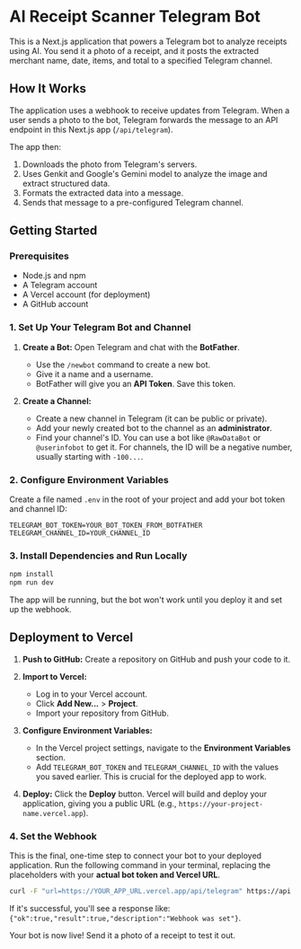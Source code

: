 
# AI Receipt Scanner Telegram Bot

This is a Next.js application that powers a Telegram bot to analyze receipts using AI. You send it a photo of a receipt, and it posts the extracted merchant name, date, items, and total to a specified Telegram channel.

## How It Works

The application uses a webhook to receive updates from Telegram. When a user sends a photo to the bot, Telegram forwards the message to an API endpoint in this Next.js app (`/api/telegram`).

The app then:
1.  Downloads the photo from Telegram's servers.
2.  Uses Genkit and Google's Gemini model to analyze the image and extract structured data.
3.  Formats the extracted data into a message.
4.  Sends that message to a pre-configured Telegram channel.

## Getting Started

### Prerequisites

*   Node.js and npm
*   A Telegram account
*   A Vercel account (for deployment)
*   A GitHub account

### 1. Set Up Your Telegram Bot and Channel

1.  **Create a Bot:** Open Telegram and chat with the **BotFather**.
    *   Use the `/newbot` command to create a new bot.
    *   Give it a name and a username.
    *   BotFather will give you an **API Token**. Save this token.

2.  **Create a Channel:**
    *   Create a new channel in Telegram (it can be public or private).
    *   Add your newly created bot to the channel as an **administrator**.
    *   Find your channel's ID. You can use a bot like `@RawDataBot` or `@userinfobot` to get it. For channels, the ID will be a negative number, usually starting with `-100...`.

### 2. Configure Environment Variables

Create a file named `.env` in the root of your project and add your bot token and channel ID:

```
TELEGRAM_BOT_TOKEN=YOUR_BOT_TOKEN_FROM_BOTFATHER
TELEGRAM_CHANNEL_ID=YOUR_CHANNEL_ID
```

### 3. Install Dependencies and Run Locally

```bash
npm install
npm run dev
```

The app will be running, but the bot won't work until you deploy it and set up the webhook.

## Deployment to Vercel

1.  **Push to GitHub:** Create a repository on GitHub and push your code to it.

2.  **Import to Vercel:**
    *   Log in to your Vercel account.
    *   Click **Add New...** > **Project**.
    *   Import your repository from GitHub.

3.  **Configure Environment Variables:**
    *   In the Vercel project settings, navigate to the **Environment Variables** section.
    *   Add `TELEGRAM_BOT_TOKEN` and `TELEGRAM_CHANNEL_ID` with the values you saved earlier. This is crucial for the deployed app to work.

4.  **Deploy:** Click the **Deploy** button. Vercel will build and deploy your application, giving you a public URL (e.g., `https://your-project-name.vercel.app`).

### 4. Set the Webhook

This is the final, one-time step to connect your bot to your deployed application. Run the following command in your terminal, replacing the placeholders with your **actual bot token and Vercel URL**.

```bash
curl -F "url=https://YOUR_APP_URL.vercel.app/api/telegram" https://api.telegram.org/botYOUR_TELEGRAM_BOT_TOKEN/setWebhook
```

If it's successful, you'll see a response like: `{"ok":true,"result":true,"description":"Webhook was set"}`.

Your bot is now live! Send it a photo of a receipt to test it out.
